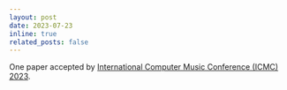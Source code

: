 ```yaml
---
layout: post
date: 2023-07-23
inline: true
related_posts: false
---
```


One paper accepted by [International Computer Music Conference (ICMC) 2023](https://www.proceedings.com/content/072/072100webtoc.pdf).
